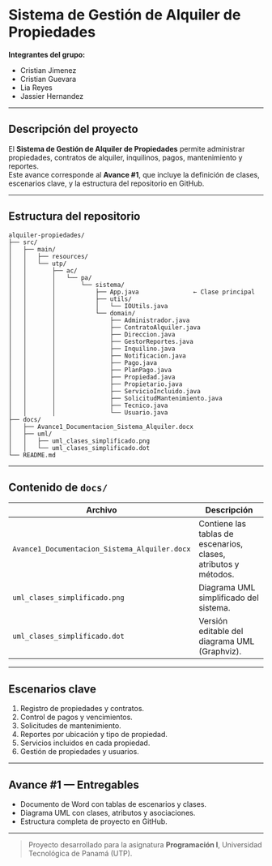 # Sistema de Gestión de Alquiler de Propiedades

**Integrantes del grupo:**  
- Cristian Jimenez  
- Cristian Guevara  
- Lia Reyes  
- Jassier Hernandez  

---

##  Descripción del proyecto
El **Sistema de Gestión de Alquiler de Propiedades** permite administrar propiedades, contratos de alquiler, inquilinos, pagos, mantenimiento y reportes.  
Este avance corresponde al **Avance #1**, que incluye la definición de clases, escenarios clave, y la estructura del repositorio en GitHub.

---

##  Estructura del repositorio
```
alquiler-propiedades/
├── src/
│   ├── main/
│   │   ├── resources/
│   │   └── utp/
│   │       ├── ac/
│   │       │   └── pa/
│   │       │       └── sistema/
│   │       │           ├── App.java               ← Clase principal
│   │       │           ├── utils/
│   │       │           │   └── IOUtils.java
│   │       │           └── domain/
│   │       │               ├── Administrador.java
│   │       │               ├── ContratoAlquiler.java
│   │       │               ├── Direccion.java
│   │       │               ├── GestorReportes.java
│   │       │               ├── Inquilino.java
│   │       │               ├── Notificacion.java
│   │       │               ├── Pago.java
│   │       │               ├── PlanPago.java
│   │       │               ├── Propiedad.java
│   │       │               ├── Propietario.java
│   │       │               ├── ServicioIncluido.java
│   │       │               ├── SolicitudMantenimiento.java
│   │       │               ├── Tecnico.java
│   │       │               └── Usuario.java
├── docs/
│   ├── Avance1_Documentacion_Sistema_Alquiler.docx
│   ├── uml/
│   │   ├── uml_clases_simplificado.png
│   │   └── uml_clases_simplificado.dot
└── README.md
```

---

##  Contenido de `docs/`
| Archivo | Descripción |
|----------|-------------|
| `Avance1_Documentacion_Sistema_Alquiler.docx` | Contiene las tablas de escenarios, clases, atributos y métodos. |
| `uml_clases_simplificado.png` | Diagrama UML simplificado del sistema. |
| `uml_clases_simplificado.dot` | Versión editable del diagrama UML (Graphviz). |

---

##  Escenarios clave
1. Registro de propiedades y contratos.  
2. Control de pagos y vencimientos.  
3. Solicitudes de mantenimiento.  
4. Reportes por ubicación y tipo de propiedad.  
5. Servicios incluidos en cada propiedad.  
6. Gestión de propiedades y usuarios.

---

##  Avance #1 — Entregables
-  Documento de Word con tablas de escenarios y clases.  
-  Diagrama UML con clases, atributos y asociaciones.  
-  Estructura completa de proyecto en GitHub.

---

> Proyecto desarrollado para la asignatura **Programación I**, Universidad Tecnológica de Panamá (UTP).
